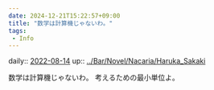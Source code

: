 ```yaml
---
date: 2024-12-21T15:22:57+09:00
title: "数学は計算機じゃないわ。"
tags:
 - Info
---
```


daily:: [2022-08-14](Daily_Note/2022-08-14.md)
up:: [../Bar/Novel/Nacaria/Haruka_Sakaki](../Bar/Novel/Nacaria/Haruka_Sakaki.md)

数学は計算機じゃないわ。
考えるための最小単位よ。
